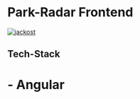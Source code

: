 # Park-Radar Frontend

[![jackost](https://circleci.com/gh/jackost/park-radar-frontend.svg?style=svg)](https://app.circleci.com/pipelines/github/jackost/park-radar-frontend)

## Tech-Stack

# - Angular
